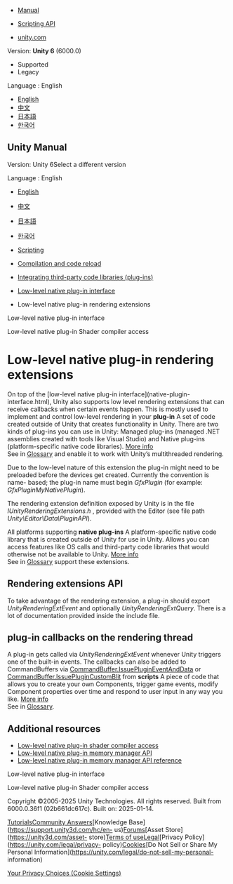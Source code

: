[](https://docs.unity3d.com)

  * [Manual](../Manual/index.html)
  * [Scripting API](../ScriptReference/index.html)

  * [unity.com](https://unity.com/)

Version: **Unity 6** (6000.0)

  * Supported
  * Legacy

Language : English

  * [English](/Manual/low-level-native-plugin-rendering-extensions.html)
  * [中文](/cn/current/Manual/low-level-native-plugin-rendering-extensions.html)
  * [日本語](/ja/current/Manual/low-level-native-plugin-rendering-extensions.html)
  * [한국어](/kr/current/Manual/low-level-native-plugin-rendering-extensions.html)

[](https://docs.unity3d.com)

## Unity Manual

Version: Unity 6Select a different version

Language : English

  * [English](/Manual/low-level-native-plugin-rendering-extensions.html)
  * [中文](/cn/current/Manual/low-level-native-plugin-rendering-extensions.html)
  * [日本語](/ja/current/Manual/low-level-native-plugin-rendering-extensions.html)
  * [한국어](/kr/current/Manual/low-level-native-plugin-rendering-extensions.html)

  * [Scripting](scripting.html)
  * [Compilation and code reload ](compilation-and-code-reload.html)
  * [Integrating third-party code libraries (plug-ins)](plug-ins.html)
  * [Low-level native plug-in interface](native-plugin-interface.html)
  * Low-level native plug-in rendering extensions

[](native-plugin-interface.html)

Low-level native plug-in interface

[](low-level-native-plugin-shader-compiler-access.html)

Low-level native plug-in Shader compiler access

# Low-level native plug-in rendering extensions

On top of the [low-level native plug-in interface](native-plugin-
interface.html), Unity also supports low level rendering extensions that can
receive callbacks when certain events happen. This is mostly used to implement
and control low-level rendering in your **plug-in** A set of code created
outside of Unity that creates functionality in Unity. There are two kinds of
plug-ins you can use in Unity: Managed plug-ins (managed .NET assemblies
created with tools like Visual Studio) and Native plug-ins (platform-specific
native code libraries). [More info](./plug-ins.html)  
See in [Glossary](Glossary.html#Plug-in) and enable it to work with Unity’s
multithreaded rendering.

Due to the low-level nature of this extension the plug-in might need to be
preloaded before the devices get created. Currently the convention is name-
based; the plug-in name must begin _GfxPlugin_ (for example:
_GfxPluginMyNativePlugin_).

The rendering extension definition exposed by Unity is in the file
_IUnityRenderingExtensions.h_ , provided with the Editor (see file path
_Unity\Editor\Data\PluginAPI_).

All platforms supporting **native plug-ins** A platform-specific native code
library that is created outside of Unity for use in Unity. Allows you can
access features like OS calls and third-party code libraries that would
otherwise not be available to Unity. [More info](./plug-ins.html)  
See in [Glossary](Glossary.html#Nativeplug-in) support these extensions.

## Rendering extensions API

To take advantage of the rendering extension, a plug-in should export
_UnityRenderingExtEvent_ and optionally _UnityRenderingExtQuery_. There is a
lot of documentation provided inside the include file.

## plug-in callbacks on the rendering thread

A plug-in gets called via _UnityRenderingExtEvent_ whenever Unity triggers one
of the built-in events. The callbacks can also be added to CommandBuffers via
[CommandBuffer.IssuePluginEventAndData](../ScriptReference/Rendering.CommandBuffer.IssuePluginEventAndData.html)
or
[CommandBuffer.IssuePluginCustomBlit](../ScriptReference/Rendering.CommandBuffer.IssuePluginCustomBlit.html)
from **scripts** A piece of code that allows you to create your own
Components, trigger game events, modify Component properties over time and
respond to user input in any way you like. [More info](creating-scripts.html)  
See in [Glossary](Glossary.html#Scripts).

## Additional resources

  * [Low-level native plug-in shader compiler access](low-level-native-plugin-shader-compiler-access.html)
  * [Low-level native plug-in memory manager API](low-level-native-plugin-memory-manager-api.html)
  * [Low-level native plug-in memory manager API reference](low-level-native-plugin-memory-manager-api-reference.html)

[](native-plugin-interface.html)

Low-level native plug-in interface

[](low-level-native-plugin-shader-compiler-access.html)

Low-level native plug-in Shader compiler access

Copyright ©2005-2025 Unity Technologies. All rights reserved. Built from
6000.0.36f1 (02b661dc617c). Built on: 2025-01-14.

[Tutorials](https://learn.unity.com/)[Community
Answers](https://answers.unity3d.com)[Knowledge
Base](https://support.unity3d.com/hc/en-
us)[Forums](https://forum.unity3d.com)[Asset Store](https://unity3d.com/asset-
store)[Terms of
use](https://docs.unity3d.com/Manual/TermsOfUse.html)[Legal](https://unity.com/legal)[Privacy
Policy](https://unity.com/legal/privacy-
policy)[Cookies](https://unity.com/legal/cookie-policy)[Do Not Sell or Share
My Personal Information](https://unity.com/legal/do-not-sell-my-personal-
information)

[Your Privacy Choices (Cookie Settings)](javascript:void\(0\);)

